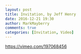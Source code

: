 ```yaml
---
layout: post
title: Invitation, by Jeff Henry
date: 2016-12-21 19:30
author: MarkMayberry
comments: true
categories: [Invitation, Video]
---
```

https://vimeo.com/197068456
